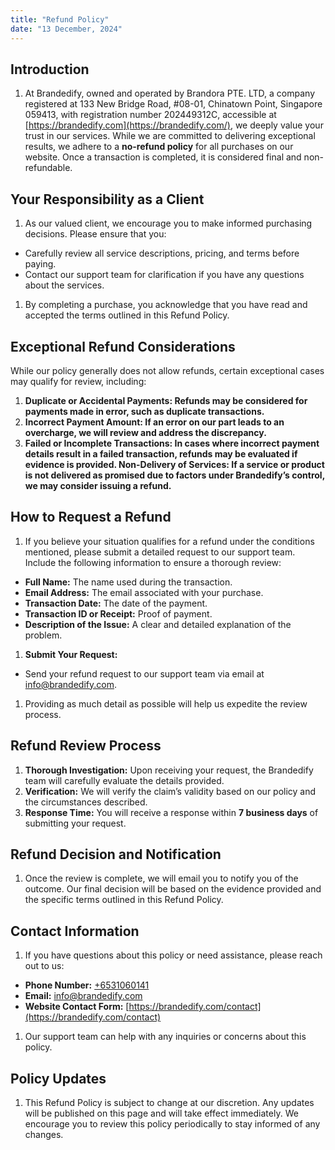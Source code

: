 ```yaml
---
title: "Refund Policy"
date: "13 December, 2024"
---
```


## Introduction

1.  At Brandedify, owned and operated by Brandora PTE. LTD, a company registered at 133 New Bridge Road, #08-01, Chinatown Point, Singapore 059413, with registration number 202449312C, accessible at [https://brandedify.com](https://brandedify.com/), we deeply value your trust in our services. While we are committed to delivering exceptional results, we adhere to a **no-refund policy** for all purchases on our website. Once a transaction is completed, it is considered final and non-refundable.

## Your Responsibility as a Client

1.  As our valued client, we encourage you to make informed purchasing decisions. Please ensure that you:

- Carefully review all service descriptions, pricing, and terms before paying.
- Contact our support team for clarification if you have any questions about the services.

1.  By completing a purchase, you acknowledge that you have read and accepted the terms outlined in this Refund Policy.

## Exceptional Refund Considerations

While our policy generally does not allow refunds, certain exceptional cases may qualify for review, including:

1.  **Duplicate or Accidental Payments: Refunds may be considered for payments made in error, such as duplicate transactions.**
2.  **Incorrect Payment Amount: If an error on our part leads to an overcharge, we will review and address the discrepancy.**
3.  **Failed or Incomplete Transactions: In cases where incorrect payment details result in a failed transaction, refunds may be evaluated if evidence is provided. Non-Delivery of Services: If a service or product is not delivered as promised due to factors under Brandedify’s control, we may consider issuing a refund.**

## How to Request a Refund

1.  If you believe your situation qualifies for a refund under the conditions mentioned, please submit a detailed request to our support team. Include the following information to ensure a thorough review:

- **Full Name:** The name used during the transaction.
- **Email Address:** The email associated with your purchase.
- **Transaction Date:** The date of the payment.
- **Transaction ID or Receipt:** Proof of payment.
- **Description of the Issue:** A clear and detailed explanation of the problem.

1.  **Submit Your Request:**

- Send your refund request to our support team via email at [info@brandedify.com](mailto:info@brandedify.com).

1.  Providing as much detail as possible will help us expedite the review process.

## Refund Review Process

1.  **Thorough Investigation:** Upon receiving your request, the Brandedify team will carefully evaluate the details provided.
2.  **Verification:** We will verify the claim’s validity based on our policy and the circumstances described.
3.  **Response Time:** You will receive a response within **7 business days** of submitting your request.

## Refund Decision and Notification

1.  Once the review is complete, we will email you to notify you of the outcome. Our final decision will be based on the evidence provided and the specific terms outlined in this Refund Policy.

## Contact Information

1.  If you have questions about this policy or need assistance, please reach out to us:

- **Phone Number:** [+6531060141](tel:+6531060141)
- **Email:** [info@brandedify.com](mailto:info@brandedify.com)
- **Website Contact Form:** [https://brandedify.com/contact](https://brandedify.com/contact)

1.  Our support team can help with any inquiries or concerns about this policy.

## Policy Updates

1.  This Refund Policy is subject to change at our discretion. Any updates will be published on this page and will take effect immediately. We encourage you to review this policy periodically to stay informed of any changes.
